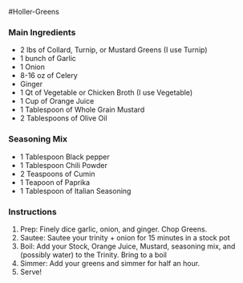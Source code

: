 #Holler-Greens

### Main Ingredients
* 2 lbs of Collard, Turnip, or Mustard Greens (I use Turnip)
* 1 bunch of Garlic
* 1 Onion
* 8-16 oz of Celery
* Ginger
* 1 Qt of Vegetable or Chicken Broth (I use Vegetable)
* 1 Cup of Orange Juice
* 1 Tablespoon of Whole Grain Mustard
* 2 Tablespoons of Olive Oil

### Seasoning Mix
* 1 Tablespoon Black pepper
* 1 Tablespoon Chili Powder
* 2 Teaspoons of Cumin
* 1 Teapoon of Paprika
* 1 Tablespoon of Italian Seasoning

### Instructions
1. Prep: Finely dice garlic, onion, and ginger. Chop Greens.
2. Sautee: Sautee your trinity + onion for 15 minutes in a stock pot
3. Boil: Add your Stock, Orange Juice, Mustard, seasoning mix, and (possibly water) to the Trinity. Bring to a boil
4. Simmer: Add your greens and simmer for half an hour.
5. Serve!
